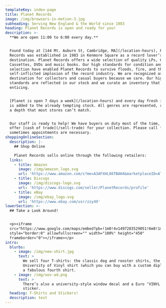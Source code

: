 ```yaml
---
templateKey: index-page
title: Planet Records
image: /img/browsers-in-motion-3.jpg
subheading: Serving New England & the World since 1983
heading: Planet Records is open and ready for you!
description: >-
  **We are open 11:00 to 6:00 every day.**


  Found today at [144 Mt. Auburn St, Cambridge, MA](/location-hours), Planet
  Records was established in 1983 in Kenmore Square as a record lover’s
  destination. Planet Records offers a wide selection of quality LPs, CDs,
  Cassettes, DVDs and music books. Our high standards for condition and
  selection have enabled Planet Records to survive floods, fire, and the
  self-inflicted implosion of the record industry. We are recognized as a go-to
  destination for collectors and casual buyers because we care. Our high
  standards are reflected in our stock and we curate an inventory that is always
  enticing.


  [Planet is open 7 days a week](/location-hours) and every day fresh inventory
  is added to the already tempting stock. All genres are represented, reflecting
  a depth that most stores can’t match.


  Our staff is ready to help! We have buyers on duty most of the time, ready to
  offer [cash of trade](/sell-trade) for your collection. Please call first as
  sometimes appointments are necessary.
shoppingOnlineSection:
  description: |-
    ## Shop Online

    Planet Records sells online through the following retailers:
  links:
    - title: Amazon
      image: /img/amazon_logo.svg
      url: 'https://www.amazon.com/s?me=A3AFXHL86TBAH4&marketplaceID=ATVPDKIKX0DER'
    - title: Discogs
      image: /img/discogs-logo.svg
      url: 'https://www.discogs.com/seller/PlanetRecords/profile'
    - title: eBay
      image: /img/ebay_logo.svg
      url: 'https://www.ebay.com/usr/zzy49'
lowerSection: >-
  ## Take a Look Around!


  <p><iframe
  src="https://www.google.com/maps/embed?pb=!1m0!4v1497283529051!6m8!1m7!1sF%3A-oP2XBrbYM0M%2FWTgtqt-EBII%2FAAAAAAAIpYE%2FfQZf8cDhwwo2QqBIdL-ftSGOv0lC2PMpQCLIB!2m2!1d42.373991749789!2d-71.124894376302!3f237.79806423138288!4f-0.6354177333667508!5f0.40181091464186536"
  style="border:0" allowfullscreen="" width="100%" height="450"
  frameborder="0"></iframe></p>
intro:
  blurbs:
    - image: /img/new-shirt.jpg
      text: >
        We sell four T-shirts: the classic dog and rooster shirts, the
        University of Vinyl shirt (which you can buy with a custom diploma), and
        a fabulous fourth shirt.
    - image: /img/uov-ad.png
      text: >
        There’s also a university-style window decal and a Euro ‘VINYL’ bumper
        sticker.
  heading: T-Shirts and Stickers!
  description: test
---
```


